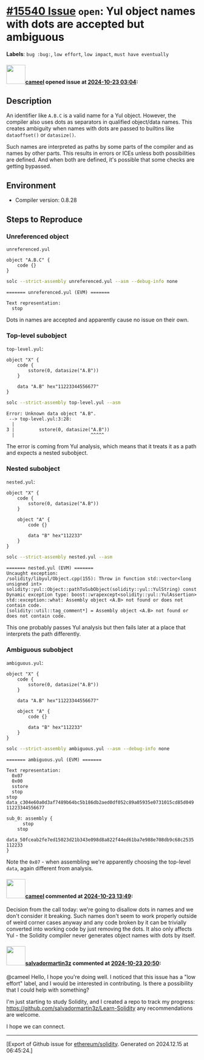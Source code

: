 # [\#15540 Issue](https://github.com/ethereum/solidity/issues/15540) `open`: Yul object names with dots are accepted but ambiguous
**Labels**: `bug :bug:`, `low effort`, `low impact`, `must have eventually`


#### <img src="https://avatars.githubusercontent.com/u/137030?v=4" width="50">[cameel](https://github.com/cameel) opened issue at [2024-10-23 03:04](https://github.com/ethereum/solidity/issues/15540):

## Description

An identifier like `A.B.C` is a valid name for a Yul object. However, the compiler also uses dots as separators in qualified object/data names. This creates ambiguity when names with dots are passed to builtins like `dataoffset()` or `datasize()`.

Such names are interpreted as paths by some parts of the compiler and as names by other parts. This results in errors or ICEs unless both possibilities are defined. And when both are defined, it's possible that some checks are getting bypassed.

## Environment

- Compiler version: 0.8.28

## Steps to Reproduce

### Unreferenced object
`unreferenced.yul`
```yul
object "A.B.C" {
    code {}
}
```
```bash
solc --strict-assembly unreferenced.yul --asm --debug-info none
```
```
======= unreferenced.yul (EVM) =======

Text representation:
  stop
```

Dots in names are accepted and apparently cause no issue on their own.

### Top-level subobject
`top-level.yul`:
```yul
object "X" {
    code {
        sstore(0, datasize("A.B"))
    }

    data "A.B" hex"11223344556677"
}
```
```bash
solc --strict-assembly top-level.yul --asm
```
```
Error: Unknown data object "A.B".
 --> top-level.yul:3:28:
  |
3 |         sstore(0, datasize("A.B"))
  |                            ^^^^^
```

The error is coming from Yul analysis, which means that it treats it as a path and expects a nested subobject.

### Nested subobject
`nested.yul`:
```yul
object "X" {
    code {
        sstore(0, datasize("A.B"))
    }

    object "A" {
        code {}

        data "B" hex"112233"
    }
}
```
```bash
solc --strict-assembly nested.yul --asm
```
```
======= nested.yul (EVM) =======
Uncaught exception:
/solidity/libyul/Object.cpp(155): Throw in function std::vector<long unsigned int> solidity::yul::Object::pathToSubObject(solidity::yul::YulString) const
Dynamic exception type: boost::wrapexcept<solidity::yul::YulAssertion>
std::exception::what: Assembly object <A.B> not found or does not contain code.
[solidity::util::tag_comment*] = Assembly object <A.B> not found or does not contain code.
```

This one probably passes Yul analysis but then fails later at a place that interprets the path differently.

### Ambiguous subobject
`ambiguous.yul`:
```yul
object "X" {
    code {
        sstore(0, datasize("A.B"))
    }

    data "A.B" hex"11223344556677"

    object "A" {
        code {}

        data "B" hex"112233"
    }
}
```
```bash
solc --strict-assembly ambiguous.yul --asm --debug-info none
```
```
======= ambiguous.yul (EVM) =======

Text representation:
  0x07
  0x00
  sstore
  stop
stop
data_c304e60a0d3af7489b64bc5b186db2aed0df052c89a05935e0731015cd85d049 11223344556677

sub_0: assembly {
      stop
    stop
    data_50fceab2fe7ed15023d21b343e098d8a822f44ed61ba7e988e708db9c68c2535 112233
}
```

Note the `0x07` - when assembling we're apparently choosing the top-level `data`, again different from analysis.

#### <img src="https://avatars.githubusercontent.com/u/137030?v=4" width="50">[cameel](https://github.com/cameel) commented at [2024-10-23 13:49](https://github.com/ethereum/solidity/issues/15540#issuecomment-2432268891):

Decision from the call today: we're going to disallow dots in names and we don't consider it breaking. Such names don't seem to work properly outside of weird corner cases anyway and any code broken by it can be trivially converted into working code by just removing the dots. It also only affects Yul - the Solidity compiler never generates object names with dots by itself.

#### <img src="https://avatars.githubusercontent.com/u/67123399?u=4620a4b65c288929cb63fd549dfa342ff255ad1c&v=4" width="50">[salvadormartin3z](https://github.com/salvadormartin3z) commented at [2024-10-23 20:50](https://github.com/ethereum/solidity/issues/15540#issuecomment-2433439653):

@cameel Hello, I hope you're doing well. I noticed that this issue has a "low effort" label, and I would be interested in contributing. Is there a possibility that I could help with something?

I'm just starting to study Solidity, and I created a repo to track my progress: https://github.com/salvadormartin3z/Learn-Solidity any recommendations are welcome. 

I hope we can connect.


-------------------------------------------------------------------------------



[Export of Github issue for [ethereum/solidity](https://github.com/ethereum/solidity). Generated on 2024.12.15 at 06:45:24.]
